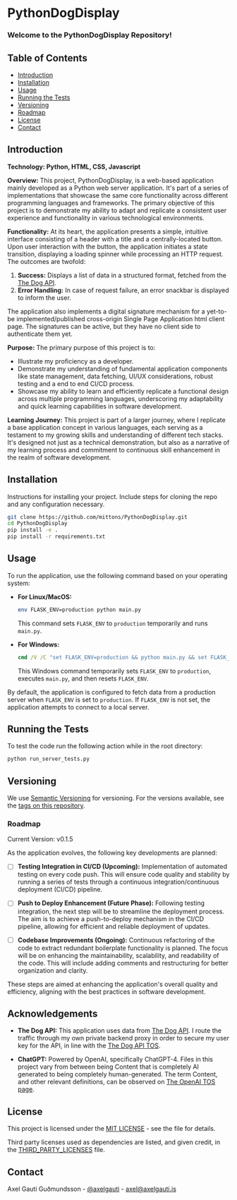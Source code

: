 # PythonDogDisplay

### **Welcome to the PythonDogDisplay Repository!**

## Table of Contents
- [Introduction](#introduction)
- [Installation](#installation)
- [Usage](#usage)
- [Running the Tests](#running-the-tests)
- [Versioning](#versioning)
- [Roadmap](#roadmap)
- [License](#license)
- [Contact](#contact)

## Introduction

**Technology: Python, HTML, CSS, Javascript**

**Overview:**
This project, PythonDogDisplay, is a web-based application mainly developed as a Python web server application. It's part of a series of implementations that showcase the same core functionality across different programming languages and frameworks. The primary objective of this project is to demonstrate my ability to adapt and replicate a consistent user experience and functionality in various technological environments.

**Functionality:**
At its heart, the application presents a simple, intuitive interface consisting of a header with a title and a centrally-located button. Upon user interaction with the button, the application initiates a state transition, displaying a loading spinner while processing an HTTP request. The outcomes are twofold:
1. **Success:** Displays a list of data in a structured format, fetched from the [The Dog API](https://www.thedogapi.com).
2. **Error Handling:** In case of request failure, an error snackbar is displayed to inform the user.

The application also implements a digital signature mechanism for a yet-to-be implemented/published cross-origin Single Page Application html client page. The signatures can be active, but they have no client side to authenticate them yet.

**Purpose:**
The primary purpose of this project is to:
- Illustrate my proficiency as a developer.
- Demonstrate my understanding of fundamental application components like state management, data fetching, UI/UX considerations, robust testing and a end to end CI/CD process.
- Showcase my ability to learn and efficiently replicate a functional design across multiple programming languages, underscoring my adaptability and quick learning capabilities in software development.

**Learning Journey:**
This project is part of a larger journey, where I replicate a base application concept in various languages, each serving as a testament to my growing skills and understanding of different tech stacks. It's designed not just as a technical demonstration, but also as a narrative of my learning process and commitment to continuous skill enhancement in the realm of software development.

## Installation
Instructions for installing your project. Include steps for cloning the repo and any configuration necessary.

```bash
git clone https://github.com/mittons/PythonDogDisplay.git
cd PythonDogDisplay
pip install -e .
pip install -r requirements.txt
```

## Usage
To run the application, use the following command based on your operating system:

- **For Linux/MacOS:**
  ```bash
  env FLASK_ENV=production python main.py
  ```
  This command sets `FLASK_ENV` to `production` temporarily and runs `main.py`.

- **For Windows:**
  ```cmd
  cmd /V /C "set FLASK_ENV=production && python main.py && set FLASK_ENV="
  ```
  This Windows command temporarily sets `FLASK_ENV` to `production`, executes `main.py`, and then resets `FLASK_ENV`.

By default, the application is configured to fetch data from a production server when `FLASK_ENV` is set to `production`. If `FLASK_ENV` is not set, the application attempts to connect to a local server.

## Running the Tests
To test the code run the following action while in the root directory:

```bash
python run_server_tests.py
```
## Versioning
We use [Semantic Versioning](https://semver.org/) for versioning. For the versions available, see the [tags on this repository](https://github.com/mittons/PythonDogDisplay/tags). 

### Roadmap

Current Version: v0.1.5

As the application evolves, the following key developments are planned:

- [ ] **Testing Integration in CI/CD (Upcoming):** Implementation of automated testing on every code push. This will ensure code quality and stability by running a series of tests through a continuous integration/continuous deployment (CI/CD) pipeline.

- [ ] **Push to Deploy Enhancement (Future Phase):** Following testing integration, the next step will be to streamline the deployment process. The aim is to achieve a push-to-deploy mechanism in the CI/CD pipeline, allowing for efficient and reliable deployment of updates.

- [ ] **Codebase Improvements (Ongoing):** Continuous refactoring of the code to extract redundant boilerplate functionality is planned. The focus will be on enhancing the maintainability, scalability, and readability of the code. This will include adding comments and restructuring for better organization and clarity.

These steps are aimed at enhancing the application's overall quality and efficiency, aligning with the best practices in software development.

## Acknowledgements
- **The Dog API:** This application uses data from [The Dog API](https://www.thedogapi.com). I route the traffic through my own private backend proxy in order to secure my user key for the API, in line with the [The Dog API TOS](https://thedogapi.com/terms).

- **ChatGPT:** Powered by OpenAI, specifically ChatGPT-4. Files in this project vary from between being Content that is completely AI generated to being completely human-generated. The term Content, and other relevant definitions, can be observed on [The OpenAI TOS page](https://openai.com/policies/terms-of-use#using-our-services).

## License
This project is licensed under the [MIT LICENSE](LICENSE) - see the file for details.

Third party licenses used as dependencies are listed, and given credit, in the [THIRD_PARTY_LICENSES](THIRD_PARTY_LICENSES) file.

## Contact
Axel Gauti Guðmundsson - [@axelgauti](https://twitter.com/axelgauti) - axel@axelgauti.is
